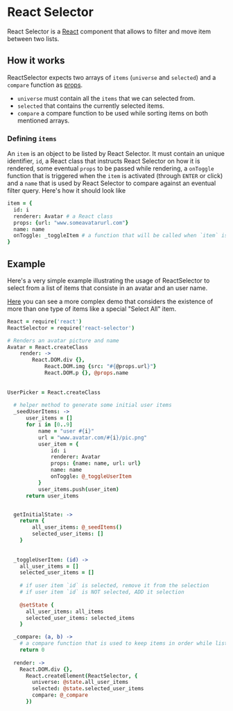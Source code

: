 # React Selector
React Selector is a [React](https://github.com/facebook/react) component that allows to filter and move item between two lists.

## How it works
ReactSelector expects two arrays of `items` (`universe` and `selected`) and a `compare` function as [props](http://facebook.github.io/react/docs/tutorial.html#using-props).

* `universe` must contain all the `items` that we can selected from.
* `selected` that contains the currently selected items.
* `compare` a compare function to be used while sorting items on both mentioned arrays.


### Defining `items`
An `item` is an object to be listed by React Selector.
It must contain an unique identifier, `id`, a React class that instructs React Selector on how it is rendered, some eventual `props` to be passed while rendering, a `onToggle` function that is triggered when the `item` is activated (through `ENTER` or click) and a `name` that is used by React Selector to compare against an eventual filter query. Here's how it should look like

````coffeescript
item = {
  id: i
  renderer: Avatar # a React class
  props: {url: "www.someavatarurl.com"}
  name: name
  onToggle: _toggleItem # a function that will be called when `item` is activated
}
````

## Example

Here's a very simple example illustrating the usage of ReactSelector to select from a list of items that consiste in an avatar and an user name.

[Here](https://github.com/jvalente/react-selector-demo) you can see a more complex demo that considers the existence of more than one type of items like a special "Select All" item.

````coffeescript
React = require('react')
ReactSelector = require('react-selector')

# Renders an avatar picture and name
Avatar = React.createClass
    render: ->
        React.DOM.div {},
            React.DOM.img {src: "#{@props.url}"}
            React.DOM.p {}, @props.name
            
            
UserPicker = React.createClass
  
  # helper method to generate some initial user items
  _seedUserItems: ->
      user_items = []
      for i in [0..9]
          name = "user #{i}"
          url = "www.avatar.com/#{i}/pic.png"
          user_item = {
              id: i
              renderer: Avatar
              props: {name: name, url: url}
              name: name
              onToggle: @_toggleUserItem
          }
          user_items.push(user_item)
      return user_items


  getInitialState: ->
    return {
        all_user_items: @_seedItems()
        selected_user_items: []
    }
  
  
  _toggleUserItem: (id) ->
    all_user_items = []
    selected_user_items = []
    
    # if user item `id` is selected, remove it from the selection
    # if user item `id` is NOT selected, ADD it selection
    
    @setState {
      all_user_items: all_items
      selected_user_items: selected_items
    }

  _compare: (a, b) ->
    # a compare function that is used to keep items in order while listing
    return 0
    
  render: ->
    React.DOM.div {},
      React.createElement(ReactSelector, {
        universe: @state.all_user_items
        selected: @state.selected_user_items
        compare: @_compare
      })
````

